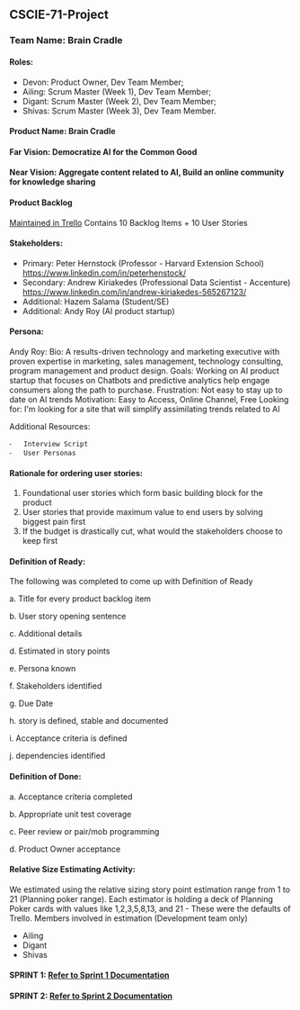 ## CSCIE-71-Project

### Team Name: Brain Cradle

#### Roles:
- Devon: Product Owner, Dev Team Member;
- Ailing:  Scrum Master (Week 1), Dev Team Member;
- Digant:  Scrum Master (Week 2), Dev Team Member;
- Shivas:  Scrum Master (Week 3), Dev Team Member.

#### Product Name: Brain Cradle

#### Far Vision: Democratize AI for the Common Good

#### Near Vision: Aggregate content related to AI, Build an online community for knowledge sharing

#### Product Backlog
[Maintained in Trello](https://trello.com/b/qb2G2V5r/product-back-log)
Contains 10 Backlog Items + 10 User Stories

#### Stakeholders:
- Primary: Peter Hernstock (Professor - Harvard Extension School) https://www.linkedin.com/in/peterhenstock/
- Secondary: Andrew Kiriakedes (Professional Data Scientist - Accenture) https://www.linkedin.com/in/andrew-kiriakedes-565267123/
- Additional: Hazem Salama  (Student/SE)
- Additional: Andy Roy  (AI product startup)


#### Persona:
Andy Roy: 
Bio: A results-driven technology and marketing executive with proven expertise in marketing, sales management, technology consulting, program management and product design.
Goals: Working on AI product startup that focuses on Chatbots and predictive analytics help engage consumers along the path to purchase.
Frustration: Not easy to stay up to date on AI trends
Motivation: Easy to Access, Online Channel, Free
Looking for: I'm looking for a site that will simplify assimilating trends related to AI

Additional Resources:

	⁃	Interview Script
	⁃	User Personas
    
    
#### Rationale for ordering user stories: 
1. Foundational user stories which form basic building block for the product 
2. User stories that provide maximum value to end users by solving biggest pain first 
3. If the budget is drastically cut, what would the stakeholders choose to keep first


#### Definition of Ready:
The following was completed to come up with Definition of Ready

a. Title for every product backlog item

b. User story opening sentence

c. Additional details

d. Estimated in story points

e. Persona known

f. Stakeholders identified

g. Due Date

h. story is defined, stable and documented

i. Acceptance criteria is defined

j. dependencies identified


#### Definition of Done:

a. Acceptance criteria completed

b. Appropriate unit test coverage

c. Peer review or pair/mob programming

d. Product Owner acceptance


#### Relative Size Estimating Activity:
We estimated using the relative sizing story point estimation range from 1 to 21 (Planning poker range). Each estimator is holding a deck of Planning Poker cards with values like 1,2,3,5,8,13, and 21 - These were the defaults of Trello. 
Members involved in estimation (Development team only)
- Ailing
- Digant
- Shivas

#### SPRINT 1: [Refer to Sprint 1 Documentation](https://github.com/BrainCradle/CSCIE-71-Project/blob/master/Sprint01.md)


#### SPRINT 2: [Refer to Sprint 2 Documentation](https://github.com/BrainCradle/CSCIE-71-Project/blob/master/Sprint02.md)





